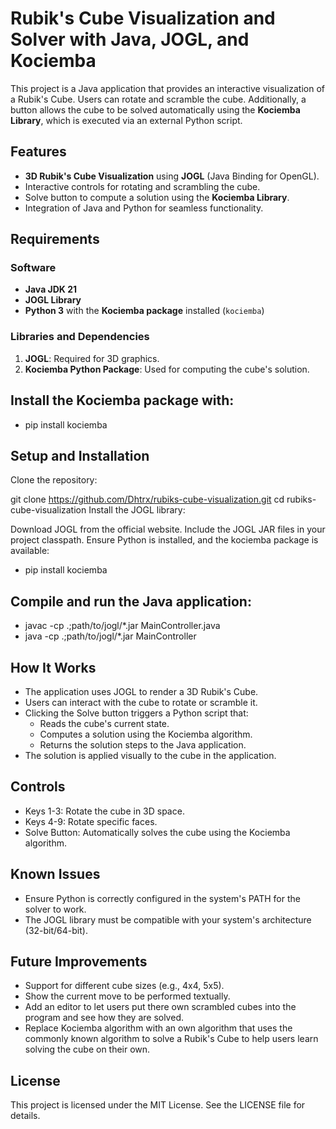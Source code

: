 # Rubik's Cube Visualization and Solver with Java, JOGL, and Kociemba

This project is a Java application that provides an interactive visualization of a Rubik's Cube. Users can rotate and scramble the cube. Additionally, a button allows the cube to be solved automatically using the **Kociemba Library**, which is executed via an external Python script.

## Features

- **3D Rubik's Cube Visualization** using **JOGL** (Java Binding for OpenGL).
- Interactive controls for rotating and scrambling the cube.
- Solve button to compute a solution using the **Kociemba Library**.
- Integration of Java and Python for seamless functionality.

## Requirements

### Software
- **Java JDK 21**
- **JOGL Library**
- **Python 3** with the **Kociemba package** installed (`kociemba`)

### Libraries and Dependencies
1. **JOGL**: Required for 3D graphics.
2. **Kociemba Python Package**: Used for computing the cube's solution.

## Install the Kociemba package with:
- pip install kociemba

## Setup and Installation
Clone the repository:

git clone https://github.com/Dhtrx/rubiks-cube-visualization.git
cd rubiks-cube-visualization
Install the JOGL library:

Download JOGL from the official website.
Include the JOGL JAR files in your project classpath.
Ensure Python is installed, and the kociemba package is available:

- pip install kociemba

## Compile and run the Java application:

- javac -cp .;path/to/jogl/*.jar MainController.java
- java -cp .;path/to/jogl/*.jar MainController

## How It Works
- The application uses JOGL to render a 3D Rubik's Cube.
- Users can interact with the cube to rotate or scramble it.
- Clicking the Solve button triggers a Python script that:
    - Reads the cube's current state.
    - Computes a solution using the Kociemba algorithm.
    - Returns the solution steps to the Java application.
- The solution is applied visually to the cube in the application.

## Controls
- Keys 1-3: Rotate the cube in 3D space.
- Keys 4-9: Rotate specific faces.
- Solve Button: Automatically solves the cube using the Kociemba algorithm.

## Known Issues
- Ensure Python is correctly configured in the system's PATH for the solver to work.
- The JOGL library must be compatible with your system's architecture (32-bit/64-bit).

## Future Improvements
- Support for different cube sizes (e.g., 4x4, 5x5).
- Show the current move to be performed textually. 
- Add an editor to let users put there own scrambled cubes into the program and see how they are solved.
- Replace Kociemba algorithm with an own algorithm that uses the commonly known algorithm to solve a Rubik's Cube to help users learn solving the cube on their own.

## License
This project is licensed under the MIT License. See the LICENSE file for details.
